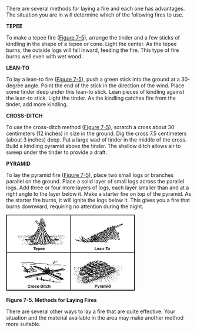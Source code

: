 
There are several methods for laying a fire and each one has advantages.
The situation you are in will determine which of the following fires to use.

**TEPEE**

To make a tepee fire ([Figure 7-5](#fig7-5)), arrange the tinder and a few sticks of kindling in the shape of a tepee or cone. Light the center. As the tepee burns, the outside logs will fall inward, feeding the fire. This type of fire burns well even with wet wood.

**LEAN-TO**

To lay a lean-to fire ([Figure 7-5](#fig7-5)), push a green stick into the ground at a 30-degree angle.
Point the end of the stick in the direction of the wind. Place some tinder deep under this lean-to stick.
Lean pieces of kindling against the lean-to stick.
Light the tinder. As the kindling catches fire from the tinder, add more kindling.

**CROSS-DITCH**

To use the cross-ditch method ([Figure 7-5](#fig7-5)), scratch a cross about 30 centimeters (12 inches) in size in the ground. Dig the cross 7.5 centimeters (about 3 inches) deep. Put a large wad of tinder in the middle of the cross. Build a kindling pyramid above the tinder. The shallow ditch allows air to sweep under the tinder to provide a draft.

**PYRAMID**

To lay the pyramid fire ([Figure 7-5](#fig7-5)), place two small logs or branches parallel on the ground. Place a solid layer of small logs across the parallel logs. Add three or four more layers of logs, each layer smaller than and at a right angle to the layer below it. Make a starter fire on top of the pyramid. As the starter fire burns, it will ignite the logs below it. This gives you a fire that burns downward, requiring no attention during the night.

<a name="fig7-5"></a>![Figure 7-5\. Methods for Laying Fires](fig07-05.png)

**Figure 7-5\. Methods for Laying Fires**

There are several other ways to lay a fire that are quite effective. Your situation and the material available in the area may make another method more suitable.
